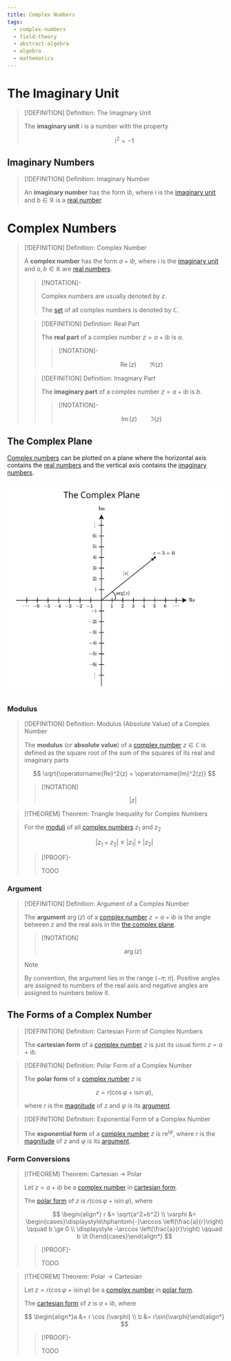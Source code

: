 ```yaml
---
title: Complex Numbers
tags:
  - complex-numbers
  - field-theory
  - abstract-algebra
  - algebra
  - mathematics
---
```


# The Imaginary Unit

>[!DEFINITION] Definition: The Imaginary Unit
>
>The **imaginary unit** $\mathrm{i}$ is a number with the property
>
>$$
>\mathrm{i}^2 = -1
>$$
>

## Imaginary Numbers

>[!DEFINITION] Definition: Imaginary Number
>
>An **imaginary number** has the form $\mathrm{i}b$, where $\mathrm{i}$ is the [imaginary unit](./index.md#the%20imaginary%20unit) and $b \in \mathbb{R}$ is a [real number](../The%20Real%20Numbers/index.md).
>

# Complex Numbers

>[!DEFINITION] Definition: Complex Number
>
>A **complex number** has the form $a + \mathrm{i}b$, where $\mathrm{i}$ is the [imaginary unit](./index.md) and $a,b \in \mathbb{R}$ are [real numbers](../The%20Real%20Numbers/index.md).
>
>>[!NOTATION]-
>>
>>Complex numbers are usually denoted by $z$.
>>
>>The [set](../../../Set%20Theory/Sets.md) of all complex numbers is denoted by $\mathbb{C}$.
>>
>
>>[!DEFINITION] Definition: Real Part
>>
>>The **real part** of a complex number $z = a + \mathrm{i}b$ is $a$.
>>
>>>[!NOTATION]-
>>>
>>>$$
>>>\operatorname{Re}(z) \qquad \Re(z) 
>>>$$
>>>
>>
>
>>[!DEFINITION] Definition: Imaginary Part
>>
>>The **imaginary part** of a complex number $z = a + \mathrm{i}b$ is $b$.
>>
>>>[!NOTATION]-
>>>
>>>$$
>>>\operatorname{Im}(z) \qquad \Im(z)
>>>$$
>>>
>>
>

## The Complex Plane

[Complex numbers](./index.md) can be plotted on a plane where the horizontal axis contains the [real numbers](../The%20Real%20Numbers/index.md) and the vertical axis contains the [imaginary numbers](./index.md#imaginary%20numbers).

![](res/The%20Complex%20Plane.svg)

### Modulus

>[!DEFINITION] Definition: Modulus (Absolute Value) of a Complex Number
>
>The **modulus** (or **absolute value**) of a [complex number](./index.md) $z \in \mathbb{C}$ is defined as the square root of the sum of the squares of its real and imaginary parts
>
>$$
>\sqrt{\operatorname{Re}^2(z) + \operatorname{Im}^2(z)}
>$$
>
>>[!NOTATION]
>>
>>$$
>>|z|
>>$$
>>
>

>[!THEOREM] Theorem: Triangle Inequality for Complex Numbers
>
>For the [moduli](./index.md#modulus) of all [complex numbers](./index.md) $z_1$ and $z_2$
>
>$$
>|z_1 + z_2| \le |z_1| + |z_2|
>$$
>
>>[!PROOF]-
>>
>>TODO
>>
>

### Argument

>[!DEFINITION] Definition: Argument of a Complex Number
>
>The **argument** $\arg (z)$ of a [complex number](./index.md) $z = a + \mathrm{i}b$ is the angle between $z$ and the real axis in the [the complex plane](./index.md#the%20complex%20plane).
>
>>[!NOTATION]
>>
>>$$
>>\arg (z)
>>$$
>
>>[!NOTE]
>>
>>By convention, the argument lies in the range $(-\pi; \pi]$. Positive angles are assigned to numbers of the real axis and negative angles are assigned to numbers below it.
>>
>

## The Forms of a Complex Number

>[!DEFINITION] Definition: Cartesian Form of Complex Numbers
>
>The **cartesian form** of a [complex number](./index.md#complex%20numbers) $z$ is just its usual form $z = a+\mathrm{i}b$.
>

>[!DEFINITION] Definition: Polar Form of a Complex Number
>
>The **polar form** of a [complex number](./index.md#complex%20numbers) $z$ is
> 
>$$
>z = r(\cos \varphi + \mathrm{i}\sin \varphi),
>$$
>
>where $r$ is the [magnitude](./index.md) of $z$ and $\varphi$ is its [argument](./index.md).
>

>[!DEFINITION] Definition: Exponential Form of a Complex Number
>
>The **exponential form** of a [complex number](./index.md#complex%20numbers) $z$ is $r\mathrm{e}^{\mathrm{i}\varphi}$, where $r$ is the [magnitude](./index.md) of $z$ and $\varphi$ is its [argument](./index.md).
>

### Form Conversions

>[!THEOREM] Theorem: Cartesian $\to$ Polar
>
>Let $z = a +\mathrm{i}b$ be a [complex number](./index.md) in [cartesian form](./index.md#the%20forms%20of%20a%20complex%20number).
>
>The [polar form](./index.md#the%20forms%20of%20a%20complex%20number) of $z$ is $r(\cos \varphi +\mathrm{i}\sin \varphi)$, where
>
>$$
>\begin{align*} r &= \sqrt{a^2+b^2} \\ \varphi &= \begin{cases}\displaystyle\hphantom{-}\arccos \left(\frac{a}{r}\right) \qquad b \ge 0 \\ \displaystyle -\arccos \left(\frac{a}{r}\right) \qquad b \lt 0\end{cases}\end{align*}
>$$
>
>>[!PROOF]-
>>
>>TODO
>>
>

>[!THEOREM] Theorem: Polar $\to$ Cartesian
>
>Let $z = r(\cos \varphi + \mathrm{i}\sin \varphi)$ be a [complex number](./index.md) in [polar form](./index.md#the%20forms%20of%20a%20complex%20number).
>
>The [cartesian form](./index.md#the%20forms%20of%20a%20complex%20number) of $z$ is $a +\mathrm{i}b$, where
>
>$$
>\begin{align*}a &= r \cos (\varphi) \\ b &= r\sin(\varphi)\end{align*}
>$$
>
>>[!PROOF]-
>>
>>TODO
>>
>